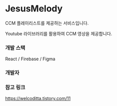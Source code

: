 # JesusMelody

CCM 플레이리스트를 제공하는 서비스입니다.

Youtube 라이브러리를 활용하여 CCM 영상을 제공합니다.

### 개발 스택

React / Firebase / Figma

### 개발자

### 참고 링크

https://welcoditta.tistory.com/11
